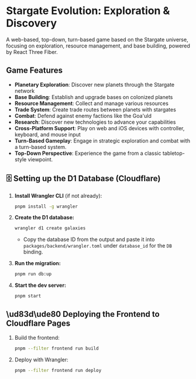 # Stargate Evolution: Exploration & Discovery

A web-based, top-down, turn-based game based on the Stargate universe, focusing on exploration, resource management, and base building, powered by React Three Fiber.

## Game Features

- **Planetary Exploration**: Discover new planets through the Stargate network
- **Base Building**: Establish and upgrade bases on colonized planets
- **Resource Management**: Collect and manage various resources
- **Trade System**: Create trade routes between planets with stargates
- **Combat**: Defend against enemy factions like the Goa'uld
- **Research**: Discover new technologies to advance your capabilities
- **Cross-Platform Support**: Play on web and iOS devices with controller, keyboard, and mouse input
- **Turn-Based Gameplay**: Engage in strategic exploration and combat with a turn-based system.
- **Top-Down Perspective**: Experience the game from a classic tabletop-style viewpoint.

## 🗄️ Setting up the D1 Database (Cloudflare)

1. **Install Wrangler CLI** (if not already):
   ```sh
   pnpm install -g wrangler
   ```

2. **Create the D1 database:**
   ```sh
   wrangler d1 create galaxies
   ```
   - Copy the database ID from the output and paste it into `packages/backend/wrangler.toml` under `database_id` for the `DB` binding.

3. **Run the migration:**
   ```sh
   pnpm run db:up
   ```

4. **Start the dev server:**
   ```sh
   pnpm start
   ```

## \ud83d\ude80 Deploying the Frontend to Cloudflare Pages

1. Build the frontend:
   ```sh
   pnpm --filter frontend run build
   ```
2. Deploy with Wrangler:
   ```sh
   pnpm --filter frontend run deploy
   ```

